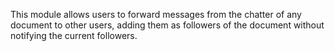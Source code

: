 This module allows users to forward messages from the chatter of any
document to other users, adding them as followers of the document
without notifying the current followers.
